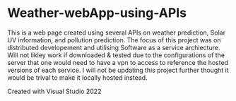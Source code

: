 # Weather-webApp-using-APIs
This is a web page created using several APIs on weather prediction, Solar UV information, and pollution prediction. 
The focus of this project was on distributed developement and utilising Software as a service archiecture.
Will not likley work if downloaded & tested due to the configurations of the server that one would need to have a vpn to access to reference the hosted versions of each service. I will not be updating this project further thought it would be trival to make it locally hosted instead.

Created with Visual Studio 2022
